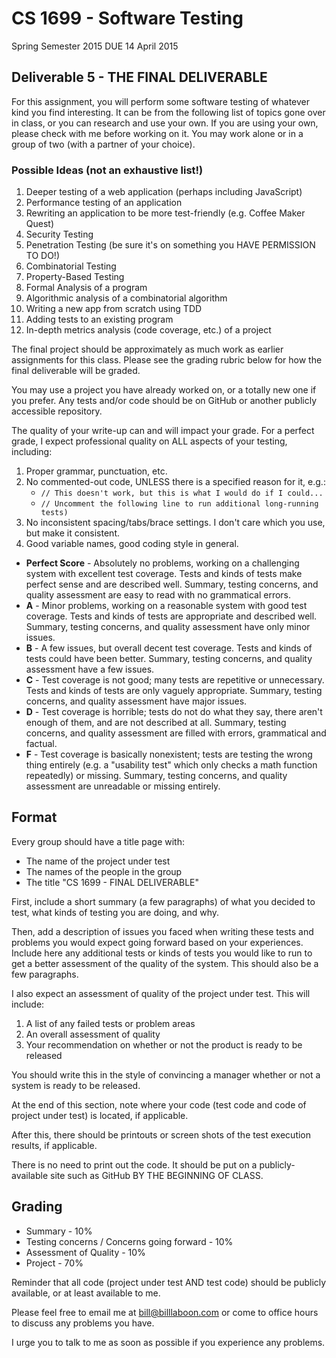 # CS 1699 - Software Testing
Spring Semester 2015
DUE 14 April 2015

## Deliverable 5 - THE FINAL DELIVERABLE

For this assignment, you will perform some software testing of whatever kind you find interesting.  It can be from the following list of topics gone over in class, or you can research and use your own.  If you are using your own, please check with me before working on it.  You may work alone or in a group of two (with a partner of your choice).

### Possible Ideas (not an exhaustive list!)

1. Deeper testing of a web application (perhaps including JavaScript)
2. Performance testing of an application
3. Rewriting an application to be more test-friendly (e.g. Coffee Maker Quest)
3. Security Testing
3. Penetration Testing (be sure it's on something you HAVE PERMISSION TO DO!)
5. Combinatorial Testing
6. Property-Based Testing
7. Formal Analysis of a program
8. Algorithmic analysis of a combinatorial algorithm
9. Writing a new app from scratch using TDD
10. Adding tests to an existing program 
11. In-depth metrics analysis (code coverage, etc.) of a project

The final project should be approximately as much work as earlier assignments for this class.  Please see the grading rubric below for how the final deliverable will be graded.

You may use a project you have already worked on, or a totally new one if you prefer.  Any tests and/or code should be on GitHub or another publicly accessible repository.

The quality of your write-up can and will impact your grade.  For a perfect grade, I expect
professional quality on ALL aspects of your testing, including:

1. Proper grammar, punctuation, etc.
2. No commented-out code, UNLESS there is a specified reason for it, e.g.:
   * `// This doesn't work, but this is what I would do if I could...`
   * `// Uncomment the following line to run additional long-running tests)`
3. No inconsistent spacing/tabs/brace settings.  I don't care which you use, but make
    it consistent.
4. Good variable names, good coding style in general.

* **Perfect Score** - Absolutely no problems, working on a challenging system with excellent
   test coverage.  Tests and kinds of tests make perfect sense and are described well.
   Summary, testing concerns, and quality assessment are easy to read with no grammatical
   errors.
* **A** - Minor problems, working on a reasonable system with good test coverage.  Tests and
   kinds of tests are appropriate and described well.  Summary, testing concerns, and
   quality assessment have only minor issues.
* **B** - A few issues, but overall decent test coverage.  Tests and kinds of tests could have
     been better.  Summary, testing concerns, and quality assessment have a few issues.
* **C** - Test coverage is not good; many tests are repetitive or unnecessary.  Tests and kinds
      of tests are only vaguely appropriate.  Summary, testing concerns, and quality
      assessment have major issues.
* **D** - Test coverage is horrible; tests do not do what they say, there aren't enough of them,
     and are not described at all.  Summary, testing concerns, and quality assessment are
     filled with errors, grammatical and factual.
* **F** - Test coverage is basically nonexistent; tests are testing the wrong thing entirely
     (e.g. a "usability test" which only checks a math function repeatedly) or missing.
     Summary, testing concerns, and quality assessment are unreadable or missing
    entirely.

## Format
Every group should have a title page with:
* The name of the project under test
* The names of the people in the group
* The title "CS 1699 - FINAL DELIVERABLE"

First, include a short summary (a few paragraphs) of what you decided to test, what kinds of
testing you are doing, and why.

Then, add a description of issues you faced when writing these tests and problems you would
expect going forward based on your experiences.  Include here any additional tests or kinds of
tests you would like to run to get a better assessment of the quality of the system.  This should
also be a few paragraphs.

I also expect an assessment of quality of the project under test.  This will include:

1. A list of any failed tests or problem areas
2. An overall assessment of quality
3. Your recommendation on whether or not the product is ready to be released

You should write this in the style of convincing a manager whether or not a system is ready to be released.

At the end of this section, note where your code (test code and code of project under test) is located, if applicable.

After this, there should be printouts or screen shots of the test execution results, if applicable.

There is no need to print out the code.  It should be put on a publicly-available site such as
GitHub BY THE BEGINNING OF CLASS.

## Grading
* Summary - 10%
* Testing concerns / Concerns going forward - 10%
* Assessment of Quality - 10%
* Project - 70%

Reminder that all code (project under test AND test code) should be publicly available, or at least available to me.

Please feel free to email me at bill@billlaboon.com or come to office hours to discuss any problems you have.

I urge you to talk to me as soon as possible if you experience any problems.

